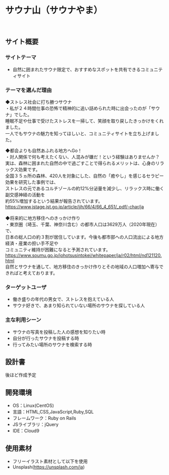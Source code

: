 # サウナ山（サウナやま）
​
## サイト概要
### サイトテーマ
- 自然に囲まれたサウナ限定で、おすすめなスポットを共有できるコミュニティサイト
​
### テーマを選んだ理由
◆ストレス社会に打ち勝つサウナ<br>
・私が２４時間仕事の恐怖で精神的に追い詰められた時に出会ったのが「サウナ」でした。<br>
睡眠不足や仕事で受けたストレスを一掃して、笑顔を取り戻したきっかけをくれました。<br>
一人でもサウナの魅力を知ってほしいと、コミュニティサイトを立ち上げました。<br>

◆都会よりも自然あふれる地方へGo！<br>
・対人関係で何も考えたくない、人混みが嫌だ！という経験はありませんか？<br>
実は、森林に囲まれた自然の中で過ごすことで得られるメリットは、心身のリラックス効果です。<br>
全国３５ヵ所の森林、420人を対象にした、自然の「癒やし」を感じるセラピー効果を研究した事例では、<br>
ストレスの元であるコルチゾールの約12%分泌量を減少し、リラックス時に働く副交感神経の活動を<br>
​約55%増加するという結果が報告されています。<br>
​<https://www.jstage.jst.go.jp/article/jjh/66/4/66_4_651/_pdf/-char/ja><br>
​<br>
◆将来的に地方移住へのきっかけ作り<br>
・東京圏（埼玉、千葉、神奈川含む）の都市人口は3629万人（2020年現在）で、<br>
日本の総人口の約３割が居住しています。今後も都市部への人口流出による地方経済・産業の担い手不足や<br>
コミュニティ維持が困難になると予測されています。<br>
<https://www.soumu.go.jp/johotsusintokei/whitepaper/ja/r02/html/nd121120.html><br>
自然とサウナを通して、地方移住のきっかけ作りとその地域の人口増加へ寄与できればと考えております。

### ターゲットユーザ
- 働き盛りの年代の男女で、ストレスを抱えている人
- サウナ好きで、あまり知られていない場所のサウナを探している人
​
### 主な利用シーン
- サウナの写真を投稿した人の感想を知りたい時
- 自分が行ったサウナを投稿する時
- 行ってみたい場所のサウナを検索する時
​
## 設計書
後ほど作成予定
​
## 開発環境
- OS：Linux(CentOS)
- 言語：HTML,CSS,JavaScript,Ruby,SQL
- フレームワーク：Ruby on Rails
- JSライブラリ：jQuery
- IDE：Cloud9
​
## 使用素材
- フリーイラスト素材として以下を使用
- Unsplash(https://unsplash.com/ja)
